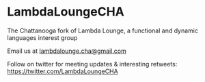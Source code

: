 LambdaLoungeCHA
===============

The Chattanooga fork of Lambda Lounge, a functional and dynamic languages interest group

Email us at lambdalounge.cha@gmail.com

Follow on twitter for meeting updates & interesting retweets: https://twitter.com/LambdaLoungeCHA
